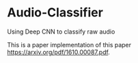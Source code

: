 # Audio-Classifier
Using Deep  CNN to classify raw audio

This is a paper implementation of this paper  https://arxiv.org/pdf/1610.00087.pdf.
